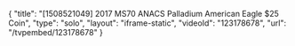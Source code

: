 {
    "title": "[1508521049] 2017 MS70 ANACS Palladium American Eagle $25 Coin",
    "type": "solo",
    "layout": "iframe-static",
    "videoId": "123178678",
    "url": "\/tvpembed\/123178678"
}